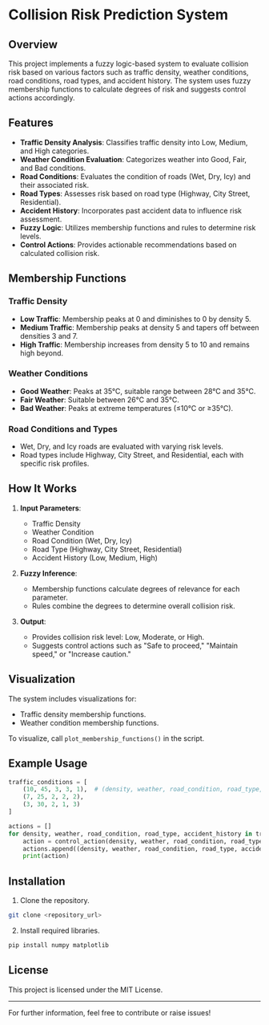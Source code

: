 # Collision Risk Prediction System

## Overview
This project implements a fuzzy logic-based system to evaluate collision risk based on various factors such as traffic density, weather conditions, road conditions, road types, and accident history. The system uses fuzzy membership functions to calculate degrees of risk and suggests control actions accordingly.

## Features
- **Traffic Density Analysis**: Classifies traffic density into Low, Medium, and High categories.
- **Weather Condition Evaluation**: Categorizes weather into Good, Fair, and Bad conditions.
- **Road Conditions**: Evaluates the condition of roads (Wet, Dry, Icy) and their associated risk.
- **Road Types**: Assesses risk based on road type (Highway, City Street, Residential).
- **Accident History**: Incorporates past accident data to influence risk assessment.
- **Fuzzy Logic**: Utilizes membership functions and rules to determine risk levels.
- **Control Actions**: Provides actionable recommendations based on calculated collision risk.

## Membership Functions
### Traffic Density
- **Low Traffic**: Membership peaks at 0 and diminishes to 0 by density 5.
- **Medium Traffic**: Membership peaks at density 5 and tapers off between densities 3 and 7.
- **High Traffic**: Membership increases from density 5 to 10 and remains high beyond.

### Weather Conditions
- **Good Weather**: Peaks at 35°C, suitable range between 28°C and 35°C.
- **Fair Weather**: Suitable between 26°C and 35°C.
- **Bad Weather**: Peaks at extreme temperatures (≤10°C or ≥35°C).

### Road Conditions and Types
- Wet, Dry, and Icy roads are evaluated with varying risk levels.
- Road types include Highway, City Street, and Residential, each with specific risk profiles.

## How It Works
1. **Input Parameters**:
   - Traffic Density
   - Weather Condition
   - Road Condition (Wet, Dry, Icy)
   - Road Type (Highway, City Street, Residential)
   - Accident History (Low, Medium, High)

2. **Fuzzy Inference**:
   - Membership functions calculate degrees of relevance for each parameter.
   - Rules combine the degrees to determine overall collision risk.

3. **Output**:
   - Provides collision risk level: Low, Moderate, or High.
   - Suggests control actions such as "Safe to proceed," "Maintain speed," or "Increase caution."

## Visualization
The system includes visualizations for:
- Traffic density membership functions.
- Weather condition membership functions.

To visualize, call `plot_membership_functions()` in the script.

## Example Usage
```python
traffic_conditions = [
    (10, 45, 3, 3, 1),  # (density, weather, road_condition, road_type, accident_history)
    (7, 25, 2, 2, 2),
    (3, 30, 2, 1, 3)
]

actions = []
for density, weather, road_condition, road_type, accident_history in traffic_conditions:
    action = control_action(density, weather, road_condition, road_type, accident_history)
    actions.append((density, weather, road_condition, road_type, accident_history, action))
    print(action)
```

## Installation
1. Clone the repository.
```bash
git clone <repository_url>
```
2. Install required libraries.
```bash
pip install numpy matplotlib
```

## License
This project is licensed under the MIT License.

---
For further information, feel free to contribute or raise issues!
